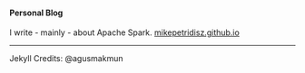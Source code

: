 #### Personal Blog

I write - mainly - about Apache Spark. [mikepetridisz.github.io](http://mikepetridisz.github.io)

* * * 

Jekyll Credits: @agusmakmun
